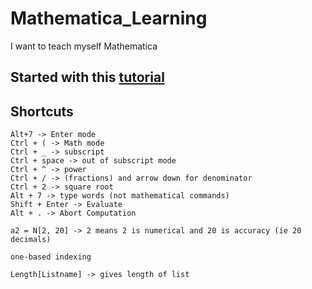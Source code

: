 # Mathematica_Learning
I want to teach myself Mathematica

## Started with this [tutorial](https://www.youtube.com/watch?v=R4uJMj4TJaQ&list=PLdr5XE6u9kEpS95yKoZwl6kidiFaLnU5s&index=7)

## Shortcuts

```
Alt+7 -> Enter mode 
Ctrl + ( -> Math mode 
Ctrl + _ -> subscript
Ctrl + space -> out of subscript mode 
Ctrl + ^ -> power 
Ctrl + / -> (fractions) and arrow down for denominator
Ctrl + 2 -> square root
Alt + 7 -> type words (not mathematical commands)
Shift + Enter -> Evaluate
Alt + . -> Abort Computation

a2 = N[2, 20] -> 2 means 2 is numerical and 20 is accuracy (ie 20 decimals)

one-based indexing

Length[Listname] -> gives length of list

```

